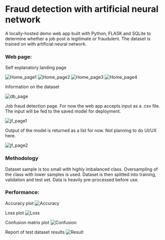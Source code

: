 # Fraud detection with artificial neural network

A locally-hosted demo web app built with Python, FLASK and SQLite to determine whether a job post is legitimate or fraudulent. The dataset is trained on with artificial neural network. 

### Web page:

Self explanatory landing page

![Home_page1](figures/webapp_page1_1.PNG)
![Home_page2](figures/webapp_page1_2.PNG)
![Home_page3](figures/webapp_page1_3.PNG)
![Home_page4](figures/webapp_page1_4.PNG)

Information on the dataset

![db_page](figures/webapp_page2_1.PNG)

Job fraud detection page. For now the web app accepts input as a .csv file. The input will be fed to the saved model for deployment.

![jf_page1](figures/webapp_page3_1.PNG)

Output of the model is returned as a list for now. Not planning to do UI/UX here.

![jf_page2](figures/webapp_page3_2.PNG)


### Methodology

Dataset sample is too small with highly imbalanced class. Oversampling of the class with lower samples is used. Dataset is then splitted into training, validation and test set. Data is heavily pre-processed before use.

### Performance:

Accuracy plot
![Accuracy](figures/fraud_detection_mlp_accuracy.png) 

Loss plot
![Loss](figures/fraud_detection_mlp_loss.png)

Confusion matrix plot
![Confusion](figures/fraud_detection_mlp_confusion.png)

Report of test dataset results
![Result](figures/model_test_result.PNG)
